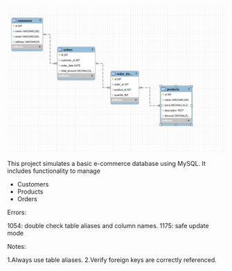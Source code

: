 ![alt text](image.png)

This project simulates a basic e-commerce database using MySQL. It includes functionality to manage 
* Customers
* Products
* Orders

Errors:

1054: double check table aliases and column names.
1175: safe update mode 

Notes:

1.Always use table aliases.
2.Verify foreign keys are correctly referenced.

